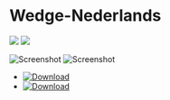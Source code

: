 # Wedge-Nederlands
![](https://img.shields.io/badge/WedgeCMS-NederlandseVertaling-brightgreen.svg?style=social&label=WedgeCMS)
![](https://img.shields.io/badge/WedgeCMS-Oktober2017-brightgreen.svg?style=social&label=üpdated)

![Screenshot](https://imgur.com/VYtXPLd.png"Screenshot")
![Screenshot](https://imgur.com/xMtnLR4.png"Screenshot")

- [![Download](https://img.shields.io/badge/download-Wedge-brightgreen.svg)](https://github.com/Wedge/wedge)
- [![Download](https://img.shields.io/badge/MintNL-TheSwitch-brightgreen.svg)](https://www.newmintforum.nl/MintWedge/MintWedge/index.php?language=dutch)
